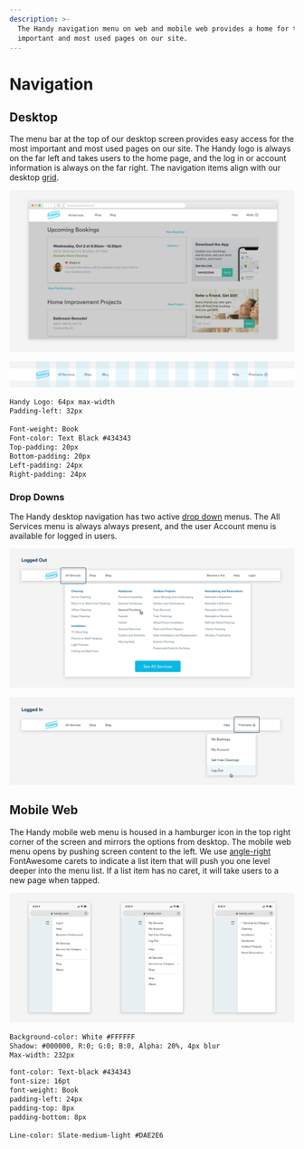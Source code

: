 ```yaml
---
description: >-
  The Handy navigation menu on web and mobile web provides a home for the most
  important and most used pages on our site.
---
```


# Navigation

## Desktop

The menu bar at the top of our desktop screen provides easy access for the most important and most used pages on our site. The Handy logo is always on the far left and takes users to the home page, and the log in or account information is always on the far right. The navigation items align with our desktop [grid](grid-and-layout.md).

![](../.gitbook/assets/desktop-nav%20%281%29.png)

![](../.gitbook/assets/desktop-grid%20%281%29.png)

```text
Handy Logo: 64px max-width
Padding-left: 32px

Font-weight: Book 
Font-color: Text Black #434343
Top-padding: 20px
Bottom-padding: 20px
Left-padding: 24px
Right-padding: 24px
```

### Drop Downs

The Handy desktop navigation has two active [drop down](pickers.md#dropdown-menus) menus. The All Services menu is always always present, and the user Account menu is available for logged in users. 

![](../.gitbook/assets/desktop-logged-out.png)

![](../.gitbook/assets/desktop-logged-in.png)

## Mobile Web

The Handy mobile web menu is housed in a hamburger icon in the top right corner of the screen and mirrors the options from desktop. The mobile web menu opens by pushing screen content to the left. We use [angle-right](../brand-guidelines/line-icons.md) FontAwesome carets to indicate a list item that will push you one level deeper into the menu list. If a list item has no caret, it will take users to a new page when tapped. 

![](../.gitbook/assets/mobile-nav.png)

```text
Background-color: White #FFFFFF
Shadow: #000000, R:0; G:0; B:0, Alpha: 20%, 4px blur
Max-width: 232px
```

```text
font-color: Text-black #434343
font-size: 16pt
font-weight: Book
padding-left: 24px
padding-top: 8px
padding-bottom: 8px

Line-color: Slate-medium-light #DAE2E6
```

